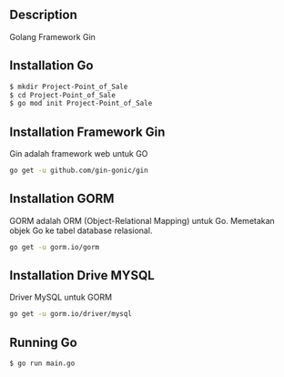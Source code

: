 ## Description

Golang Framework Gin

## Installation Go

```bash
$ mkdir Project-Point_of_Sale
$ cd Project-Point_of_Sale
$ go mod init Project-Point_of_Sale
```

## Installation Framework Gin

Gin adalah framework web untuk GO
```bash
go get -u github.com/gin-gonic/gin
```

## Installation GORM
GORM adalah ORM (Object-Relational Mapping) untuk Go. Memetakan objek Go ke tabel database relasional.
```bash
go get -u gorm.io/gorm
```

## Installation Drive MYSQL
Driver MySQL untuk GORM
```bash
go get -u gorm.io/driver/mysql
```

## Running Go

```bash
$ go run main.go
```


